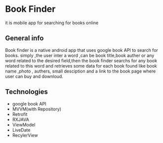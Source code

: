 # Book Finder
it is mobile app for searching  for books online
## General info
Book finder is a native android app that uses google book API to search for books. simply ,the  user inter a word ,can be book title,book auther or any word related to the desired field,then the book finder  searchs for any book related to this word and retrieves some data for each book found like book name ,photo , authers,
small desciption and  a link to the book page  where user can buy and downloud.
## Technologies
* google book API
* MVVM(with Repository)
* Retrofit
* RXJAVA
* ViewModel 
* LiveDate
* RecylerView

